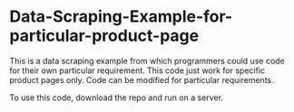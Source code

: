 # Data-Scraping-Example-for-particular-product-page
This is a data scraping example from which programmers could use code for their own particular requirement. This code just work for specific product pages only. Code can be modified for particular requirements. 

To use this code, download the repo and run on a server.
